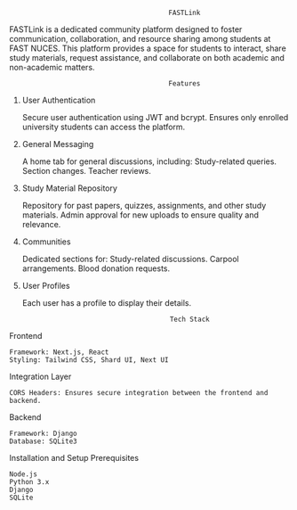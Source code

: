                                            FASTLink

FASTLink is a dedicated community platform designed to foster communication, collaboration, and resource sharing among students at FAST NUCES. This platform provides a space for students to interact, share study materials, request assistance, and collaborate on both academic and non-academic matters.

                                            Features

1. User Authentication

    Secure user authentication using JWT and bcrypt.
    Ensures only enrolled university students can access the platform.

2. General Messaging

    A home tab for general discussions, including:
        Study-related queries.
        Section changes.
        Teacher reviews.

3. Study Material Repository

    Repository for past papers, quizzes, assignments, and other study materials.
    Admin approval for new uploads to ensure quality and relevance.

4. Communities

    Dedicated sections for:
        Study-related discussions.
        Carpool arrangements.
        Blood donation requests.

5. User Profiles

    Each user has a profile to display their details.



                                            Tech Stack

Frontend

    Framework: Next.js, React
    Styling: Tailwind CSS, Shard UI, Next UI

Integration Layer

    CORS Headers: Ensures secure integration between the frontend and backend.

Backend

    Framework: Django
    Database: SQLite3

Installation and Setup
Prerequisites

    Node.js
    Python 3.x
    Django
    SQLite    
